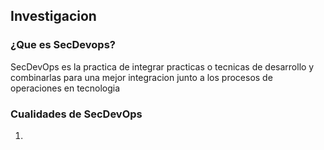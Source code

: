 ## Investigacion

### ¿Que es SecDevops?

SecDevOps es la practica de integrar practicas o tecnicas de desarrollo y combinarlas para una  mejor integracion junto a los procesos de operaciones en tecnologia


### Cualidades de SecDevOps

1. 




